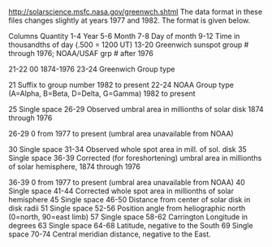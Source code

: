 http://solarscience.msfc.nasa.gov/greenwch.shtml
The data format in these files changes slightly at years 1977 and 1982.
The format is given below.

Columns Quantity
1-4     Year
5-6     Month
7-8     Day of month
9-12    Time in thousandths of day (.500 = 1200 UT)
13-20   Greenwich sunspot group # through 1976; NOAA/USAF grp # after 1976

21-22   00 1874-1976
23-24   Greenwich Group type

21      Suffix to group number 1982 to present
22-24   NOAA Group type (A=Alpha, B=Beta, D=Delta, G=Gamma) 1982 to present

25      Single space
26-29   Observed umbral area in millionths of solar disk 1874 through 1976

26-29      0 from 1977 to present (umbral area unavailable from NOAA)

30      Single space
31-34   Observed whole spot area in mill. of sol. disk
35      Single space
36-39   Corrected (for foreshortening) umbral area in millionths of solar
        hemisphere, 1874 through 1976

36-39       0 from 1977 to present (umbral area unavailable from NOAA)
40      Single space
41-44   Corrected whole spot area in millionths of solar hemisphere
45      Single space
46-50   Distance from center of solar disk in disk radii
51      Single space
52-56   Position angle from heliographic north (0=north, 90=east limb)
57      Single space
58-62   Carrington Longitude in degrees
63      Single space
64-68   Latitude, negative to the South
69      Single space
70-74   Central  meridian distance, negative to the East.